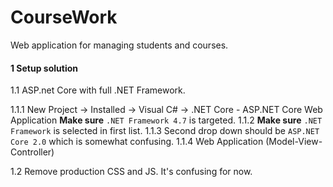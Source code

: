 # CourseWork
Web application for managing students and courses.

#### 1 Setup solution
1.1 ASP.net Core with full .NET Framework.

1.1.1 New Project -> Installed -> Visual C# -> .NET Core - ASP.NET Core Web Application
**Make sure** `.NET Framework 4.7` is targeted.
1.1.2 
**Make sure** `.NET Framework` is selected in first list. 
1.1.3
Second drop down should be `ASP.NET Core 2.0` which is somewhat confusing.
1.1.4
Web Application (Model-View-Controller)

1.2 Remove production CSS and JS. It's confusing for now.
